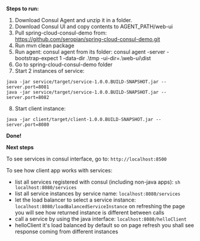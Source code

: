 **Steps to run:**

1. Download Consul Agent and unzip it in a folder.
2. Download Consul UI and copy contents to AGENT_PATH/web-ui
3. Pull spring-cloud-consul-demo from: https://github.com/seropian/spring-cloud-consul-demo.git
4. Run mvn clean package
5. Run agent: consul agent from its folder:
 consul agent -server -bootstrap-expect 1 -data-dir .\tmp -ui-dir=.\web-ui\dist
6. Go to spring-cloud-consul-demo folder
7. Start 2 instances of service:
```
java -jar service/target/service-1.0.0.BUILD-SNAPSHOT.jar --server.port=8081
java -jar service/target/service-1.0.0.BUILD-SNAPSHOT.jar --server.port=8082
```
8. Start client instance:
```
java -jar client/target/client-1.0.0.BUILD-SNAPSHOT.jar --server.port=8080
```

**Done!**

**Next steps**

To see services in consul interface, go to: ```http://localhost:8500```

To see how client app works with services:
- list all services registered with consul (including non-java apps): 
```sh localhost:8080/services ```
- list all service instances by service name: ```localhost:8080/services```
- let the load balancer to select a service instance: ``` localhost:8080/loadBalancedServiceInstance```
on refreshing the page you will see how returned instance is different between calls
- call a service by using the java interface: ```localhost:8080/helloClient```
- helloClient it's load balanced by default so on page refresh you shall see response coming from different instances